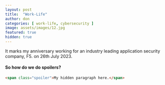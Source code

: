 ```yaml
---
layout: post
title:  "Work-Life"
author: don
categories: [ work-life, cybersecurity ]
image: assets/images/12.jpg
featured: true
hidden: true
---
```


It marks my anniversary working for an industry leading application security company, <span class="spoiler">F5.</span> on 26th July 2023.


#### So how do we do spoilers?

```html
<span class="spoiler">My hidden paragraph here.</span>
```

